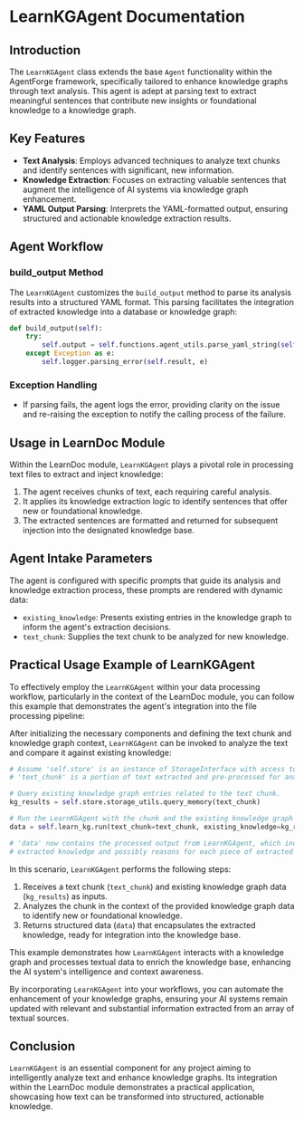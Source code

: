 # LearnKGAgent Documentation

## Introduction

The `LearnKGAgent` class extends the base `Agent` functionality within the AgentForge framework, specifically tailored to enhance knowledge graphs through text analysis. This agent is adept at parsing text to extract meaningful sentences that contribute new insights or foundational knowledge to a knowledge graph.

## Key Features

- **Text Analysis**: Employs advanced techniques to analyze text chunks and identify sentences with significant, new information.
- **Knowledge Extraction**: Focuses on extracting valuable sentences that augment the intelligence of AI systems via knowledge graph enhancement.
- **YAML Output Parsing**: Interprets the YAML-formatted output, ensuring structured and actionable knowledge extraction results.

## Agent Workflow

### build_output Method

The `LearnKGAgent` customizes the `build_output` method to parse its analysis results into a structured YAML format. This parsing facilitates the integration of extracted knowledge into a database or knowledge graph:

```python
def build_output(self):
    try:
        self.output = self.functions.agent_utils.parse_yaml_string(self.result)
    except Exception as e:
        self.logger.parsing_error(self.result, e)
```

### Exception Handling

- If parsing fails, the agent logs the error, providing clarity on the issue and re-raising the exception to notify the calling process of the failure.

## Usage in LearnDoc Module

Within the LearnDoc module, `LearnKGAgent` plays a pivotal role in processing text files to extract and inject knowledge:

1. The agent receives chunks of text, each requiring careful analysis.
2. It applies its knowledge extraction logic to identify sentences that offer new or foundational knowledge.
3. The extracted sentences are formatted and returned for subsequent injection into the designated knowledge base.

## Agent Intake Parameters

The agent is configured with specific prompts that guide its analysis and knowledge extraction process, these prompts are rendered with dynamic data:

- `existing_knowledge`: Presents existing entries in the knowledge graph to inform the agent's extraction decisions.
- `text_chunk`: Supplies the text chunk to be analyzed for new knowledge.

## Practical Usage Example of LearnKGAgent

To effectively employ the `LearnKGAgent` within your data processing workflow, particularly in the context of the LearnDoc module, you can follow this example that demonstrates the agent's integration into the file processing pipeline:

After initializing the necessary components and defining the text chunk and knowledge graph context, `LearnKGAgent` can be invoked to analyze the text and compare it against existing knowledge:

```python
# Assume 'self.store' is an instance of StorageInterface with access to stored knowledge.
# 'text_chunk' is a portion of text extracted and pre-processed for analysis.

# Query existing knowledge graph entries related to the text chunk.
kg_results = self.store.storage_utils.query_memory(text_chunk)

# Run the LearnKGAgent with the chunk and the existing knowledge graph results.
data = self.learn_kg.run(text_chunk=text_chunk, existing_knowledge=kg_results)

# 'data' now contains the processed output from LearnKGAgent, which includes
# extracted knowledge and possibly reasons for each piece of extracted information.
```

In this scenario, `LearnKGAgent` performs the following steps:

1. Receives a text chunk (`text_chunk`) and existing knowledge graph data (`kg_results`) as inputs.
2. Analyzes the chunk in the context of the provided knowledge graph data to identify new or foundational knowledge.
3. Returns structured data (`data`) that encapsulates the extracted knowledge, ready for integration into the knowledge base.

This example demonstrates how `LearnKGAgent` interacts with a knowledge graph and processes textual data to enrich the knowledge base, enhancing the AI system's intelligence and context awareness.

By incorporating `LearnKGAgent` into your workflows, you can automate the enhancement of your knowledge graphs, ensuring your AI systems remain updated with relevant and substantial information extracted from an array of textual sources.

## Conclusion

`LearnKGAgent` is an essential component for any project aiming to intelligently analyze text and enhance knowledge graphs. Its integration within the LearnDoc module demonstrates a practical application, showcasing how text can be transformed into structured, actionable knowledge.